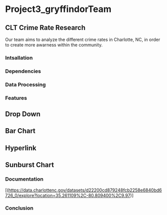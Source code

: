 # Project3_gryffindorTeam
## CLT Crime Rate Research
Our team aims to analyze the different crime rates in Charlotte, NC, in order to create more awarness within the community.
### Intsallation

### Dependencies

### Data Processing


### Features
## Drop Down
## Bar Chart
## Hyperlink
## Sunburst Chart

### Documentation
[(https://data.charlottenc.gov/datasets/d22200cd879248fcb2258e6840bd6726_0/explore?location=35.261109%2C-80.809400%2C9.97)]
### Conclusion
